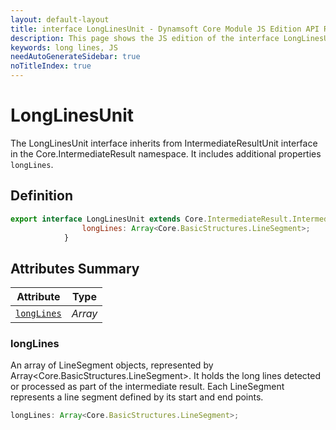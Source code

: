 ```yaml
---
layout: default-layout
title: interface LongLinesUnit - Dynamsoft Core Module JS Edition API Reference
description: This page shows the JS edition of the interface LongLinesUnit in Dynamsoft Core Module.
keywords: long lines, JS
needAutoGenerateSidebar: true
noTitleIndex: true
---
```


# LongLinesUnit

The LongLinesUnit interface inherits from IntermediateResultUnit interface in the Core.IntermediateResult namespace. It includes additional properties `longLines`.

## Definition

```js
export interface LongLinesUnit extends Core.IntermediateResult.IntermediateResultUnit {
                longLines: Array<Core.BasicStructures.LineSegment>;
            }
```

## Attributes Summary

| Attribute               | Type |
|----------------------|-------------|
| [`longLines`](#longLlines) | *Array<LongLinesUnit>* |

### longLines

An array of LineSegment objects, represented by Array<Core.BasicStructures.LineSegment>. It holds the long lines detected or processed as part of the intermediate result. Each LineSegment represents a line segment defined by its start and end points.

```js
longLines: Array<Core.BasicStructures.LineSegment>;
```